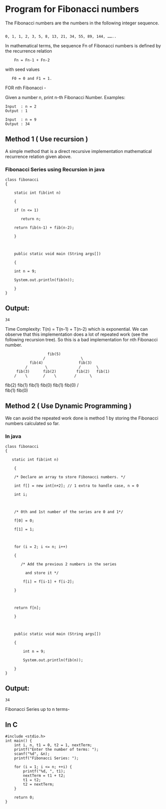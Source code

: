 # Program for Fibonacci numbers


The Fibonacci numbers are the numbers in the following integer sequence.
```

0, 1, 1, 2, 3, 5, 8, 13, 21, 34, 55, 89, 144, ……..
```

In mathematical terms, the sequence Fn of Fibonacci numbers is defined by the recurrence relation
```
    Fn = Fn-1 + Fn-2
```
with seed values
```
   F0 = 0 and F1 = 1.
```
FOR nth Fibonacci -

Given a number n, print n-th Fibonacci Number.
Examples:
```
Input  : n = 2
Output : 1

Input  : n = 9
Output : 34
```

## Method 1 ( Use recursion ) 
A simple method that is a direct recursive implementation mathematical recurrence relation given above.

### Fibonacci Series using Recursion in java
```
class fibonacci 
{ 

    static int fib(int n) 

    { 

    if (n <= 1) 

       return n; 

    return fib(n-1) + fib(n-2); 

    } 

       

    public static void main (String args[]) 

    { 

    int n = 9; 

    System.out.println(fib(n)); 

    } 
}
```

## Output:
```
34
```
Time Complexity: T(n) = T(n-1) + T(n-2) which is exponential.
We can observe that this implementation does a lot of repeated work (see the following recursion tree). So this is a bad implementation for nth Fibonacci number.

                       fib(5)   
                     /                \
               fib(4)                fib(3)   
             /        \              /       \ 
         fib(3)      fib(2)         fib(2)   fib(1)
        /    \       /    \        /      \
  fib(2)   fib(1)  fib(1) fib(0) fib(1) fib(0)
  /     \
fib(1) fib(0)

## Method 2 ( Use Dynamic Programming )
We can avoid the repeated work done is method 1 by storing the Fibonacci numbers calculated so far.

### In java
```
class fibonacci 
{ 

   static int fib(int n) 

    { 

    /* Declare an array to store Fibonacci numbers. */

    int f[] = new int[n+2]; // 1 extra to handle case, n = 0 

    int i; 

       

    /* 0th and 1st number of the series are 0 and 1*/

    f[0] = 0; 

    f[1] = 1; 

      

    for (i = 2; i <= n; i++) 

    { 

       /* Add the previous 2 numbers in the series 

         and store it */

        f[i] = f[i-1] + f[i-2]; 

    } 

       

    return f[n]; 

    } 

       

    public static void main (String args[]) 

    { 

        int n = 9; 

        System.out.println(fib(n)); 

    } 
}
```
## Output:
```
34
```

Fibonacci Series up to n terms-

## In C

```
#include <stdio.h>
int main() {
    int i, n, t1 = 0, t2 = 1, nextTerm;
    printf("Enter the number of terms: ");
    scanf("%d", &n);
    printf("Fibonacci Series: ");

    for (i = 1; i <= n; ++i) {
        printf("%d, ", t1);
        nextTerm = t1 + t2;
        t1 = t2;
        t2 = nextTerm;
    }

    return 0;
}
```

